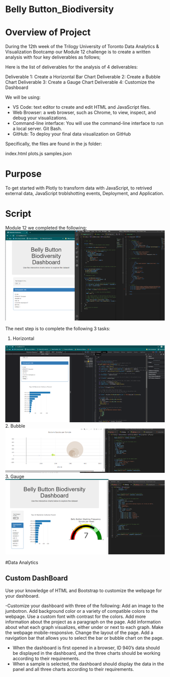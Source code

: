 # Belly Button_Biodiversity



# Overview of Project

During the 12th week of the Trilogy University of Toronto Data Analytics & Visualization Bootcamp our Module 12 challenge is to create a written analysis with four key deliverables as follows; 

Here is the list of deliverables for the analysis of 4 deliverables:

Deliverable 1: Create a Horizontal Bar Chart
Deliverable 2: Create a Bubble Chart
Deliverable 3: Create a Gauge Chart
Deliverable 4: Customize the Dashboard

We will be using:

- VS Code:  text editor to create and edit HTML and JavaScript files.
- Web Browser:  a web browser, such as Chrome, to view, inspect, and debug your visualizations. 
- Command-line interface: You will use the command-line interface to run a local server.  Git Bash.
- GitHub: To deploy your final data visualization on GitHub 

Specifically, the files are found in the js folder:

index.html 
plots.js
samples.json


# Purpose
To get started with Plotly to transform data with JavaScript, to retrived external data, JavaScript troblshotting events, Deployment, and Application. 

# Script

Module 12 we completed the following;
![Start](https://github.com/735713038455163/Belly_Button_Biodiversity/blob/main/Start.PNG)

The next step is to complete the following 3 tasks:

1. Horizontal

![Bar](https://github.com/735713038455163/Belly_Button_Biodiversity/blob/main/Bar.PNG)
2. Bubble 
![Bubble](https://github.com/735713038455163/Belly_Button_Biodiversity/blob/main/Bubble.PNG)
3. Gauge
![Gauge](https://github.com/735713038455163/Belly_Button_Biodiversity/blob/main/Gauge.PNG)

 
#Data Analytics 
## Custom DashBoard
Use your knowledge of HTML and Bootstrap to customize the webpage for your dashboard.

-Customize your dashboard with three of the following:
Add an image to the jumbotron.
Add background color or a variety of compatible colors to the webpage.
Use a custom font with contrast for the colors.
Add more information about the project as a paragraph on the page.
Add information about what each graph visualizes, either under or next to each graph.
Make the webpage mobile-responsive.
Change the layout of the page.
Add a navigation bar that allows you to select the bar or bubble chart on the page.
- When the dashboard is first opened in a browser, ID 940’s data should be displayed in the dashboard, and the three charts should be working according to their requirements.
- When a sample is selected, the dashboard should display the data in the panel and all three charts according to their requirements.
